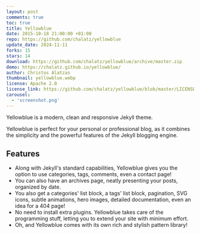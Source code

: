 ```yaml
---
layout: post
comments: true
toc: true
title: Yellowblue
date: 2015-10-18 21:00:00 +01:00
repo: https://github.com/chalatz/yellowblue
update_date: 2024-11-11
forks: 15
stars: 14
download: https://github.com/chalatz/yellowblue/archive/master.zip
demo: https://chalatz.github.io/yellowblue/
author: Christos Alatzas
thumbnail: yellowblue.webp
license: Apache 2.0
license_link: https://github.com/chalatz/yellowblue/blob/master/LICENSE
carousel:
  - 'screenshot.png'
---
```


Yellowblue is a modern, clean and responsive Jekyll theme.

Yellowblue is perfect for your personal or professional blog, as it combines the simplicity and the powerful features of the Jekyll blogging engine.

## Features

* Along with Jekyll's standard capabilities, Yellowblue gives you the option to use categories, tags, comments, even a contact page!
* You can also have an archives page, neatly presenting your posts, organized by date.
* You also get a categories' list block, a tags' list block, pagination, SVG icons, subtle animations, hero images, detailed documentation, even an idea for a 404 page!
* No need to install extra plugins. Yellowblue takes care of the programming stuff, letting you to extend your site with minimum effort.
* Oh, and Yellowblue comes with its own rich and stylish pattern library!
